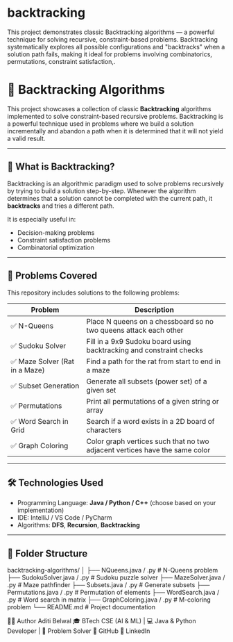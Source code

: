 # backtracking
This project demonstrates classic Backtracking algorithms — a powerful technique for solving recursive, constraint-based problems. Backtracking systematically explores all possible configurations and "backtracks" when a solution path fails, making it ideal for problems involving combinatorics, permutations, constraint satisfaction,.
# 🔁 Backtracking Algorithms

This project showcases a collection of classic **Backtracking** algorithms implemented to solve constraint-based recursive problems. Backtracking is a powerful technique used in problems where we build a solution incrementally and abandon a path when it is determined that it will not yield a valid result.

---

## 📌 What is Backtracking?

Backtracking is an algorithmic paradigm used to solve problems recursively by trying to build a solution step-by-step. Whenever the algorithm determines that a solution cannot be completed with the current path, it **backtracks** and tries a different path.

It is especially useful in:
- Decision-making problems
- Constraint satisfaction problems
- Combinatorial optimization

---

## 🧠 Problems Covered

This repository includes solutions to the following problems:

| Problem                        | Description |
|-------------------------------|-------------|
| ✅ N-Queens                    | Place N queens on a chessboard so no two queens attack each other |
| ✅ Sudoku Solver               | Fill in a 9x9 Sudoku board using backtracking and constraint checks |
| ✅ Maze Solver (Rat in a Maze)| Find a path for the rat from start to end in a maze |
| ✅ Subset Generation           | Generate all subsets (power set) of a given set |
| ✅ Permutations                | Print all permutations of a given string or array |
| ✅ Word Search in Grid        | Search if a word exists in a 2D board of characters |
| ✅ Graph Coloring              | Color graph vertices such that no two adjacent vertices have the same color |

---

## 🛠️ Technologies Used

- Programming Language: **Java / Python / C++** (choose based on your implementation)
- IDE: IntelliJ / VS Code / PyCharm
- Algorithms: **DFS**, **Recursion**, **Backtracking**

---

## 📁 Folder Structure

backtracking-algorithms/
│
├── NQueens.java / .py # N-Queens problem
├── SudokuSolver.java / .py # Sudoku puzzle solver
├── MazeSolver.java / .py # Maze pathfinder
├── Subsets.java / .py # Generate subsets
├── Permutations.java / .py # Permutation of elements
├── WordSearch.java / .py # Word search in matrix
├── GraphColoring.java / .py # M-coloring problem
└── README.md # Project documentation

🙋‍♀️ Author
Aditi Belwal
🎓 BTech CSE (AI & ML) | 💻 Java & Python Developer | 🧠 Problem Solver
🔗 GitHub
🔗 LinkedIn


